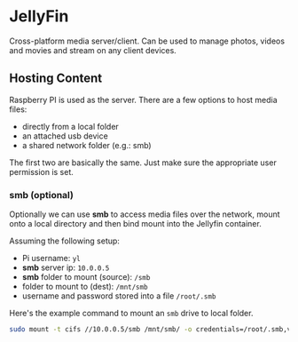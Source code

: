 # JellyFin

Cross-platform media server/client. Can be used to manage photos, videos and movies and stream on any client devices.

## Hosting Content

Raspberry PI is used as the server. There are a few options to host media files:

- directly from a local folder
- an attached usb device
- a shared network folder (e.g.: smb)

The first two are basically the same. Just make sure the appropriate user permission is set.

### smb (optional)

Optionally we can use **smb** to access media files over the network, mount onto a local directory and then bind mount into the Jellyfin container.

Assuming the following setup:

- Pi username: `yl`
- **smb** server ip: `10.0.0.5`
- **smb** folder to mount (source): `/smb`
- folder to mount to (dest): `/mnt/smb`
- username and password stored into a file `/root/.smb`

Here's the example command to mount an `smb` drive to local folder.

```bash
sudo mount -t cifs //10.0.0.5/smb /mnt/smb/ -o credentials=/root/.smb,vers=3.0,uid=yl,gid=yl
```
